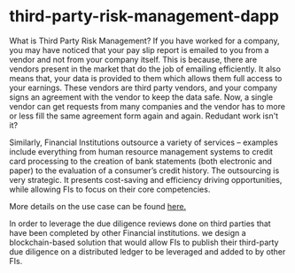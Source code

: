 # third-party-risk-management-dapp
What is Third Party Risk Management?
If you have worked for a company, you may have noticed that your pay slip report is emailed to you from a vendor
and not from your company itself. This is because, there are vendors present in the market that do the job of emailing efficiently.
It also means that, your data is provided to them which allows them full access to your earnings. These vendors are third party
vendors, and your company signs an agreement with the vendor to keep the data safe. Now, a single vendor can get requests from
many companies and the vendor has to more or less fill the same agreement form again and again. Redudant work isn't it?

Similarly, Financial Institutions outsource a variety of services – examples include everything from human resource management systems to credit
card processing to the creation of bank statements (both electronic and paper) to the evaluation of a consumer’s credit history.
The outsourcing is very strategic. It presents cost-saving and efficiency driving opportunities, while allowing FIs to focus 
on their core competencies.

More details on the use case can be found [here.](https://www.topcoder.com/challenges/30064433/?type=develop&noncache=true)

In order to leverage the due diligence reviews done on third parties that have been completed by other Financial institutions.
we design a blockchain-based solution that would allow FIs to publish their third-party due diligence on a distributed ledger
to be leveraged and added to by other FIs.
